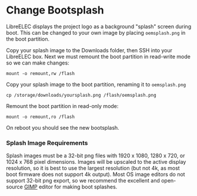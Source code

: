# Change Bootsplash

LibreELEC displays the project logo as a background "splash" screen during boot. This can be changed to your own image by placing `oemsplash.png` in the boot partition.

Copy your splash image to the Downloads folder, then SSH into your LibreELEC box. Next we must remount the boot partition in read-write mode so we can make changes:

```text
mount -o remount,rw /flash
```

Copy your splash image to the boot partition, renaming it to `oemsplash.png`

```text
cp /storage/downloads/yoursplash.png /flash/oemsplash.png
```

Remount the boot partition in read-only mode:

```text
mount -o remount,ro /flash
```

On reboot you should see the new bootsplash.

### Splash Image Requirements

Splash images must be a 32-bit png files with 1920 x 1080, 1280 x 720, or 1024 x 768 pixel dimensions. Images will be upscaled to the active display resolution, so it is best to use the largest resolution \(but not 4k, as most boot firmware does not support 4k output\). Most OS image editors do not support 32-bit png export, so we recommend the excellent and open-source [GIMP](https://www.gimp.org) editor for making boot splashes.

